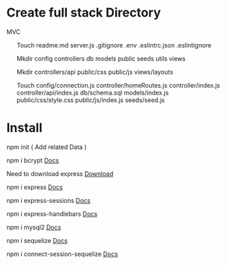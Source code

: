 # Create full stack Directory

MVC

<ol>

<ui>Touch readme.md server.js .gitignore .env .eslintrc.json .eslintignore </ui><br>

<ui>Mkdir config controllers db models public seeds utils views</ui><br>

<ui>Mkdir controllers/api public/css public/js views/layouts</ui><br>

<ui>Touch config/connection.js controller/homeRoutes.js controller/index.js controller/api/index.js db/schema.sql models/index.js public/css/style.css public/js/index.js seeds/seed.js </ui><br>

<!-- <li></li><br> -->
</ol>

# Install

npm init ( Add related Data )

npm i bcrypt [Docs](https://www.npmjs.com/package/bcrypt)

Need to download express [Download](https://nodejs.org/en/download/)

npm i express [Docs](https://www.npmjs.com/package/express)

npm i express-sessions [Docs](https://www.npmjs.com/package/express-session)

npm i express-handlebars [Docs](https://www.npmjs.com/package/express-handlebars)

npm i mysql2 [Docs](https://www.npmjs.com/package/mysql)

npm i sequelize [Docs](https://www.npmjs.com/package/sequelize)

npm i connect-session-sequelize [Docs](https://www.npmjs.com/package/connect-session-sequelize)
